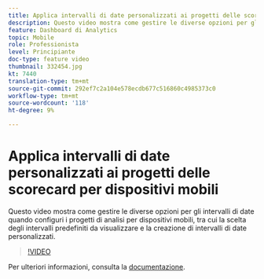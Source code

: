```yaml
---
title: Applica intervalli di date personalizzati ai progetti delle scorecard per dispositivi mobili
description: Questo video mostra come gestire le diverse opzioni per gli intervalli di date quando configuri i progetti di analisi per dispositivi mobili, tra cui la scelta degli intervalli predefiniti da visualizzare e la creazione di intervalli di date personalizzati.
feature: Dashboard di Analytics
topic: Mobile
role: Professionista
level: Principiante
doc-type: feature video
thumbnail: 332454.jpg
kt: 7440
translation-type: tm+mt
source-git-commit: 292ef7c2a104e578ecdb677c516860c4985373c0
workflow-type: tm+mt
source-wordcount: '118'
ht-degree: 9%

---
```



# Applica intervalli di date personalizzati ai progetti delle scorecard per dispositivi mobili

Questo video mostra come gestire le diverse opzioni per gli intervalli di date quando configuri i progetti di analisi per dispositivi mobili, tra cui la scelta degli intervalli predefiniti da visualizzare e la creazione di intervalli di date personalizzati.

>[!VIDEO](https://video.tv.adobe.com/v/332454/?quality=12&learn=on)

Per ulteriori informazioni, consulta la [documentazione](https://experienceleague.adobe.com/docs/analytics/analyze/mobapp/curator.html).

